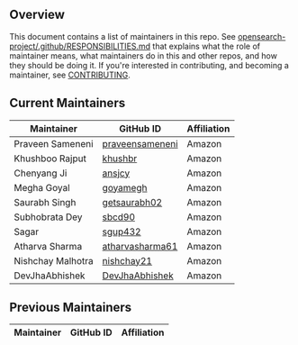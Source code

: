 ## Overview

This document contains a list of maintainers in this repo. See [opensearch-project/.github/RESPONSIBILITIES.md](https://github.com/opensearch-project/.github/blob/main/RESPONSIBILITIES.md#maintainer-responsibilities) that explains what the role of maintainer means, what maintainers do in this and other repos, and how they should be doing it. If you're interested in contributing, and becoming a maintainer, see [CONTRIBUTING](CONTRIBUTING.md).

## Current Maintainers

| Maintainer        | GitHub ID                                             | Affiliation |
|-------------------|-------------------------------------------------------| ----------- |
| Praveen Sameneni  | [praveensameneni](https://github.com/praveensameneni) | Amazon      |
| Khushboo Rajput   | [khushbr](https://github.com/khushbr)                 | Amazon      |
| Chenyang Ji       | [ansjcy](https://github.com/ansjcy)                   | Amazon      |
| Megha Goyal       | [goyamegh](https://github.com/goyamegh)               | Amazon      |
| Saurabh Singh     | [getsaurabh02](https://github.com/getsaurabh02)       | Amazon      |
| Subhobrata Dey    | [sbcd90](https://github.com/sbcd90)                   | Amazon      |
| Sagar             | [sgup432](https://github.com/sgup432)                 | Amazon      |
| Atharva Sharma    | [atharvasharma61](https://github.com/atharvasharma61) | Amazon      |
| Nishchay Malhotra | [nishchay21](https://github.com/nishchay21)           | Amazon      |
| DevJhaAbhishek    | [DevJhaAbhishek](https://github.com/DevJhaAbhishek)   | Amazon      |

## Previous Maintainers

| Maintainer      | GitHub ID                                   | Affiliation |
|-----------------|---------------------------------------------|-------------|
